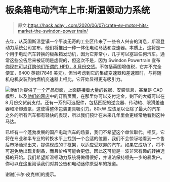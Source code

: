 # 板条箱电动汽车上市:斯温顿动力系统

> 原文:[https://hack aday . com/2020/06/07/crate-ev-motor-hits-market-the-swindon-power train/](https://hackaday.com/2020/06/07/crate-ev-motor-hits-market-the-swindon-powertrain/)

去年，从英国斯温登镇一个平淡无奇的工业区传来了一些令人兴奋的消息，斯温登动力系统公司宣布，他们将推出一种一体化电动马达和变速器。本质上，这将是一个用于电动汽车转换的板条箱发动机，因为它非常小，几乎可以塞进任何汽车。通常这些公告后来被证明是虚假的，但这次不是，因为 Swindon Powertrain 宣布[你现在可以订购他们所谓的 HPD，8 月份交货](https://swindonpowertrain.com/documents/200527SwindonCrateEVfinalapp.pdf)。不包括英国增值税，它并不完全便宜，6400 英镑(7846 美元)，但当考虑到它的集成变速器和差速器时，与将随机电机安装到内燃机变速器上相比，它开始显得更有吸引力。

![](../Images/faacbe14ef027d546ca0d67902d3ec1d.png)他们为[提供了一个产品页面，上面链接着大量的数据](https://swind.life/products/hpd-2/)、安装信息，甚至是 CAD 模型，以及[他们的网店](https://webshop.swindonpowertrain.com/index.php?route=product/product&path=95&product_id=261)中的订购页面，在那里你可以支付定金，剩下的大概可以在 8 月份交货前支付。还有一系列可选配件，包括匹配的逆变器、传动轴、限滑差速器和冷却液泵，这使得整体包装更具吸引力。80kW 应该足以让除了最大的汽车之外的所有汽车都有轻快的表现，所以我们预计在未来几年里会更经常地看到这种马达。

已经有一个蓬勃发展的国产电动汽车的场景，我们不希望这个单位取代。相反，它将在专业和半专业的转换水平上找到一个合适的位置，我们不会惊讶地看到一个售后市场涌现出来，提供现成的子框架，以适应受欢迎的汽车。如果它成功了，将不可避免地出现复制品，而且价格可能会更低，因此这可能是一波非常有趣的转换选择的开始。我们希望斯温顿动力系统将做得很好，并设法保持领先一步的暴发户。你可以在这里阅读我们对其公告和电动迷你原型车的报道。

谢谢[卡尔·皮克林]的提示。